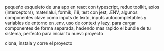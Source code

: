 pequeño esqueleto de una app en react con typescript, redux toolkit, axios (interceptors), materialui, formik, i18, test con jest, .ENV, algunos componentes clave como inputs de texto, inputs autocompletables y variables de entorno en .env, uso de context y lazy, para cargar componentes de forma separada, haciendo mas rapido el bundle de tu sistema, perfecto para iniciar tu nuevo proyecto   


clona, instala y corre el proyecto 


